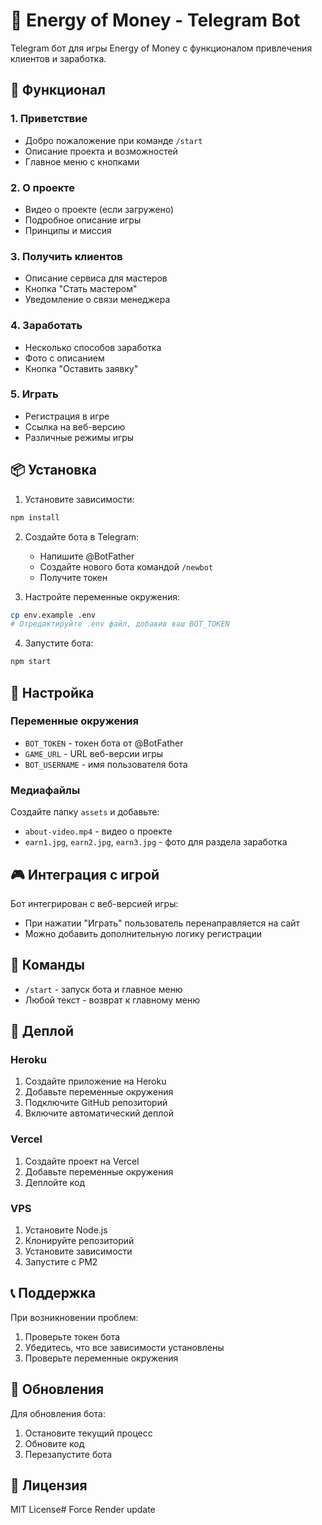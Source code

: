 # 🤖 Energy of Money - Telegram Bot

Telegram бот для игры Energy of Money с функционалом привлечения клиентов и заработка.

## 🚀 Функционал

### 1. Приветствие
- Добро пожаложение при команде `/start`
- Описание проекта и возможностей
- Главное меню с кнопками

### 2. О проекте
- Видео о проекте (если загружено)
- Подробное описание игры
- Принципы и миссия

### 3. Получить клиентов
- Описание сервиса для мастеров
- Кнопка "Стать мастером"
- Уведомление о связи менеджера

### 4. Заработать
- Несколько способов заработка
- Фото с описанием
- Кнопка "Оставить заявку"

### 5. Играть
- Регистрация в игре
- Ссылка на веб-версию
- Различные режимы игры

## 📦 Установка

1. Установите зависимости:
```bash
npm install
```

2. Создайте бота в Telegram:
   - Напишите @BotFather
   - Создайте нового бота командой `/newbot`
   - Получите токен

3. Настройте переменные окружения:
```bash
cp env.example .env
# Отредактируйте .env файл, добавив ваш BOT_TOKEN
```

4. Запустите бота:
```bash
npm start
```

## 🔧 Настройка

### Переменные окружения

- `BOT_TOKEN` - токен бота от @BotFather
- `GAME_URL` - URL веб-версии игры
- `BOT_USERNAME` - имя пользователя бота

### Медиафайлы

Создайте папку `assets` и добавьте:
- `about-video.mp4` - видео о проекте
- `earn1.jpg`, `earn2.jpg`, `earn3.jpg` - фото для раздела заработка

## 🎮 Интеграция с игрой

Бот интегрирован с веб-версией игры:
- При нажатии "Играть" пользователь перенаправляется на сайт
- Можно добавить дополнительную логику регистрации

## 📱 Команды

- `/start` - запуск бота и главное меню
- Любой текст - возврат к главному меню

## 🚀 Деплой

### Heroku
1. Создайте приложение на Heroku
2. Добавьте переменные окружения
3. Подключите GitHub репозиторий
4. Включите автоматический деплой

### Vercel
1. Создайте проект на Vercel
2. Добавьте переменные окружения
3. Деплойте код

### VPS
1. Установите Node.js
2. Клонируйте репозиторий
3. Установите зависимости
4. Запустите с PM2

## 📞 Поддержка

При возникновении проблем:
1. Проверьте токен бота
2. Убедитесь, что все зависимости установлены
3. Проверьте переменные окружения

## 🔄 Обновления

Для обновления бота:
1. Остановите текущий процесс
2. Обновите код
3. Перезапустите бота

## 📄 Лицензия

MIT License# Force Render update
